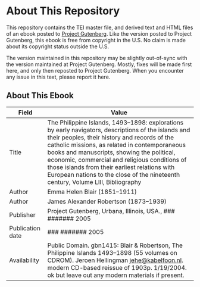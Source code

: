 # About This Repository

This repository contains the TEI master file, and derived text and HTML files of an ebook posted to [Project Gutenberg](https://www.gutenberg.org/). Like the version posted to Project Gutenberg, this ebook is free from copyright in the U.S. No claim is made about its copyright status outside the U.S.

The version maintained in this repository may be slightly out-of-sync with the version maintained at Project Gutenberg. Mostly, fixes will be made first here, and only then reposted to Project Gutenberg. When you encounter any issue in this text, please report it here.

## About This Ebook

| Field | Value |
| ----- | ----- |
| Title | The Philippine Islands, 1493–1898: explorations by early navigators, descriptions of the islands and their peoples, their history and records of the catholic missions, as related in contemporaneous books and manuscripts, showing the political, economic, commercial and religious conditions of those islands from their earliest relations with European nations to the close of the nineteenth century, Volume LIII, Bibliography |
| Author | Emma Helen Blair (1851–1911) |
| Author | James Alexander Robertson (1873–1939) |
| Publisher | Project Gutenberg, Urbana, Illinois, USA., ### ####### 2005 |
| Publication date | ### ####### 2005 |
| Availability | Public Domain. gbn1415: Blair & Robertson, The Philippine Islands 1493–1898 (55 volumes on CDROM). Jeroen Hellingman <jehe@kabelfoon.nl>. modern CD-based reissue of 1903p. 1/19/2004. ok but leave out any modern materials if present. |

